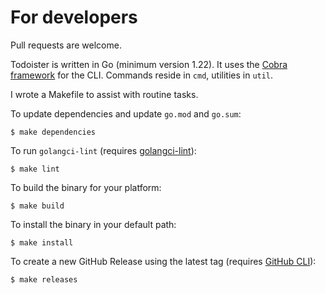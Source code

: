 # For developers

Pull requests are welcome.

Todoister is written in Go (minimum version 1.22). It uses the
[Cobra framework](https://cobra.dev/)
for the CLI. Commands reside in `cmd`, utilities in `util`.

I wrote a Makefile to assist with routine tasks.

To update dependencies and update `go.mod` and `go.sum`:

    $ make dependencies

To run `golangci-lint` (requires [golangci-lint](https://golangci-lint.run/)):

    $ make lint

To build the binary for your platform:

    $ make build

To install the binary in your default path:

    $ make install

To create a new GitHub Release using the latest tag (requires [GitHub CLI](https://cli.github.com/)):

    $ make releases

